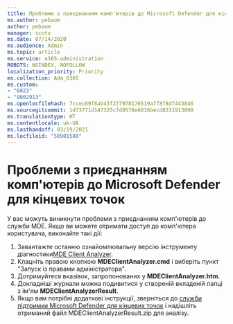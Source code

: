 ```yaml
---
title: Проблеми з приєднанням комп'ютерів до Microsoft Defender для кінцевих точок
ms.author: pebaum
author: pebaum
manager: scotv
ms.date: 07/14/2020
ms.audience: Admin
ms.topic: article
ms.service: o365-administration
ROBOTS: NOINDEX, NOFOLLOW
localization_priority: Priority
ms.collection: Adm_O365
ms.custom:
- "6023"
- "9002913"
ms.openlocfilehash: 7ccec69f8ab43f277978176519a7f8f8df443846
ms.sourcegitcommit: 1d73771d147325cfd8578e6816becd8331913890
ms.translationtype: HT
ms.contentlocale: uk-UA
ms.lasthandoff: 03/19/2021
ms.locfileid: "50901588"
---
```

# <a name="issues-with-onboarding-machines-to-microsoft-defender-for-endpoints"></a>Проблеми з приєднанням комп'ютерів до Microsoft Defender для кінцевих точок

У вас можуть виникнути проблеми з приєднанням комп'ютерів до служби MDE. Якщо ви можете отримати доступ до комп'ютера користувача, виконайте такі дії:

1. Завантажте останню ознайомлювальну версію інструменту діагностики[MDE Client Analyzer](https://aka.ms/betamdeanalyzer).
2. Клацніть правою кнопкою **MDEClientAnalyzer.cmd** і виберіть пункт "Запуск із правами адміністратора".
3. Дотримуйтеся вказівок, запропонованих у **MDEClientAnalyzer.htm**.
4. Докладніші журнали можна подивитися у створеній вкладеній папці з ім'ям **MDEClientAnalyzerResult**.
5. Якщо вам потрібні додаткові інструкції, зверніться до [служби підтримки Microsoft Defender для кінцевих точок](https://docs.microsoft.com/windows/security/threat-protection/microsoft-defender-atp/contact-support) і надішліть отриманий файл MDEClientAnalyzerResult.zip для аналізу.
